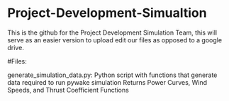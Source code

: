 # Project-Development-Simualtion
This is the github for the Project Development Simulation Team, this will serve as an easier version to 
upload edit our files as opposed to a google drive.

#Files:

generate_simulation_data.py:
  Python script with functions that generate data required to run pywake simulation
    Returns Power Curves, Wind Speeds, and Thrust Coefficient Functions
